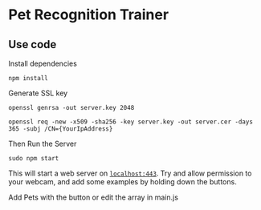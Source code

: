 # Pet Recognition Trainer

## Use code

Install dependencies
```
npm install
```

Generate SSL key
```
openssl genrsa -out server.key 2048

openssl req -new -x509 -sha256 -key server.key -out server.cer -days 365 -subj /CN={YourIpAddress}
```

Then Run the Server

```
sudo npm start
```

This will start a web server on [`localhost:443`](http://localhost:443). Try and allow permission to your webcam, and add some examples by holding down the buttons.

Add Pets with the button or edit the array in main.js
